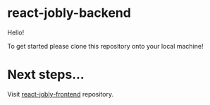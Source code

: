 # react-jobly-backend
Hello! 

To get started please clone this repository onto your local machine! 

# Next steps...
Visit <a href='https://github.com/ibdao/react-jobly'>react-jobly-frontend</a> repository. 
